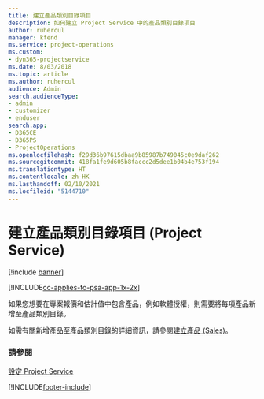 ```yaml
---
title: 建立產品類別目錄項目
description: 如何建立 Project Service 中的產品類別目錄項目
author: ruhercul
manager: kfend
ms.service: project-operations
ms.custom:
- dyn365-projectservice
ms.date: 8/03/2018
ms.topic: article
ms.author: ruhercul
audience: Admin
search.audienceType:
- admin
- customizer
- enduser
search.app:
- D365CE
- D365PS
- ProjectOperations
ms.openlocfilehash: f29d36b97615dbaa9b85987b749045c0e9daf262
ms.sourcegitcommit: 418fa1fe9d605b8faccc2d5dee1b04b4e753f194
ms.translationtype: HT
ms.contentlocale: zh-HK
ms.lasthandoff: 02/10/2021
ms.locfileid: "5144710"
---
```

# <a name="create-product-catalog-items-project-service"></a>建立產品類別目錄項目 (Project Service)

[!include [banner](../includes/psa-now-project-operations.md)]

[!INCLUDE[cc-applies-to-psa-app-1x-2x](../includes/cc-applies-to-psa-app-1x-2x.md)]

如果您想要在專案報價和估計值中包含產品，例如軟體授權，則需要將每項產品新增至產品類別目錄。  
  
 如需有關新增產品至產品類別目錄的詳細資訊，請參閱[建立產品 (Sales)](https://docs.microsoft.com/dynamics365/sales-enterprise/create-product-sales)。  
  
### <a name="see-also"></a>請參閱  
 [設定 Project Service](../psa/configure.md)


[!INCLUDE[footer-include](../includes/footer-banner.md)]